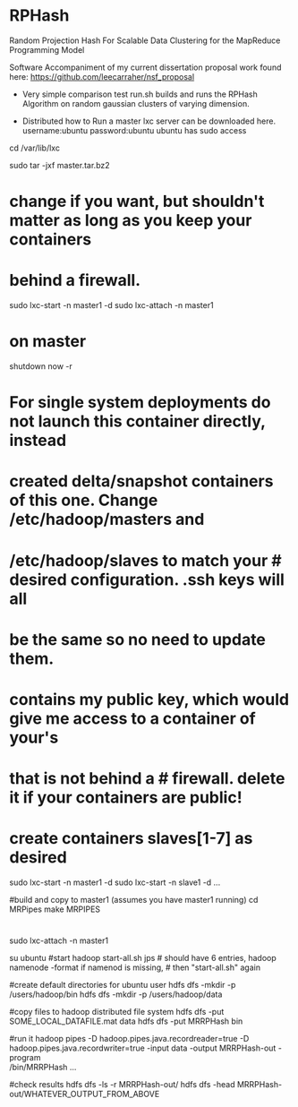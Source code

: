 RPHash
======

Random Projection Hash For Scalable Data Clustering for the MapReduce Programming Model

Software Accompaniment of my current dissertation proposal work found here:
https://github.com/leecarraher/nsf_proposal

* Very simple comparison test
run.sh builds and runs the RPHash Algorithm on random gaussian clusters of 
varying dimension.


* Distributed how to Run
a master lxc server can be downloaded here. 
username:ubuntu 
password:ubuntu
ubuntu has sudo access

cd /var/lib/lxc

sudo tar -jxf master.tar.bz2

# change if you want, but shouldn't matter as long as you keep your containers 
# behind a firewall.

sudo lxc-start -n master1 -d
sudo lxc-attach -n master1
# on master
shutdown now -r

# For single system deployments do not launch this container directly, instead 
# created delta/snapshot containers of this one. Change /etc/hadoop/masters and
# /etc/hadoop/slaves to match your # desired configuration. .ssh keys will all 
# be the same so no need to update them.
# contains my public key, which would give me access to a container of your's 
# that is not behind a # firewall. delete it if your containers are public!
# create containers slaves[1-7] as desired

sudo lxc-start -n master1 -d
sudo lxc-start -n slave1 -d
...


#build and copy to master1 (assumes you have master1 running)
cd MRPipes
make MRPIPES

#
sudo lxc-attach -n master1

su ubuntu
#start hadoop
start-all.sh
jps # should have 6 entries, hadoop namenode -format if namenod is missing, 
    # then "start-all.sh" again

#create default directories for ubuntu user
hdfs dfs -mkdir -p /users/hadoop/bin
hdfs dfs -mkdir -p /users/hadoop/data

#copy files to hadoop distributed file system
hdfs dfs -put SOME_LOCAL_DATAFILE.mat data
hdfs dfs -put MRRPHash bin

#run it
hadoop pipes -D hadoop.pipes.java.recordreader=true  -D \
hadoop.pipes.java.recordwriter=true -input data  -output MRRPHash-out -program\
 /bin/MRRPHash
...

#check results
hdfs dfs -ls -r MRRPHash-out/
hdfs dfs -head MRRPHash-out/WHATEVER_OUTPUT_FROM_ABOVE







